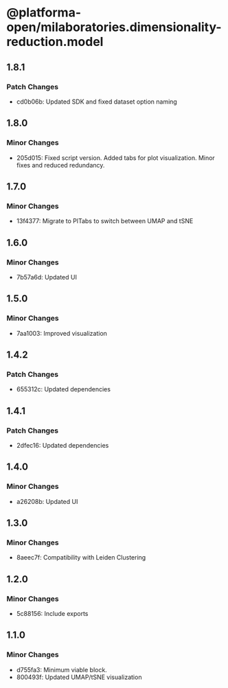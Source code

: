 # @platforma-open/milaboratories.dimensionality-reduction.model

## 1.8.1

### Patch Changes

- cd0b06b: Updated SDK and fixed dataset option naming

## 1.8.0

### Minor Changes

- 205d015: Fixed script version. Added tabs for plot visualization. Minor fixes and reduced redundancy.

## 1.7.0

### Minor Changes

- 13f4377: Migrate to PlTabs to switch between UMAP and tSNE

## 1.6.0

### Minor Changes

- 7b57a6d: Updated UI

## 1.5.0

### Minor Changes

- 7aa1003: Improved visualization

## 1.4.2

### Patch Changes

- 655312c: Updated dependencies

## 1.4.1

### Patch Changes

- 2dfec16: Updated dependencies

## 1.4.0

### Minor Changes

- a26208b: Updated UI

## 1.3.0

### Minor Changes

- 8aeec7f: Compatibility with Leiden Clustering

## 1.2.0

### Minor Changes

- 5c88156: Include exports

## 1.1.0

### Minor Changes

- d755fa3: Minimum viable block.
- 800493f: Updated UMAP/tSNE visualization
